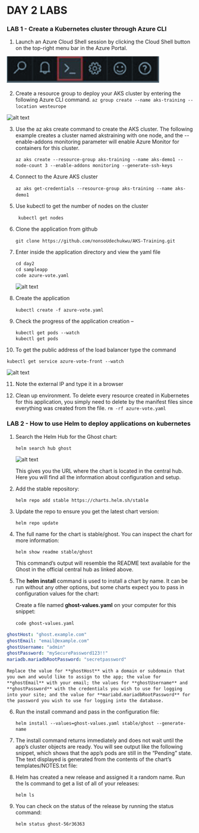 # DAY 2 LABS


### LAB 1 -  Create a Kubernetes cluster through Azure CLI

1. Launch an Azure Cloud Shell session by clicking the Cloud Shell button on the top-right menu bar in the Azure Portal.


  ![alt text](../img/az-shell.png "Azure Shell")


2. Create a resource group to deploy your AKS cluster by entering the following Azure CLI
command.
   ``` az group create --name aks-training --location westeurope ```

  ![alt text](../img/az-rg.png "Azure Shell")


3. Use the az aks create command to create the AKS cluster. The following example creates a cluster named akstraining with one node, and the --enable-addons monitoring parameter will enable Azure Monitor for containers for this cluster.
    ``` 
   az aks create --resource-group aks-training --name aks-demo1 --node-count 3 --enable-addons monitoring --generate-ssh-keys
    ```

4. Connect to the Azure AKS cluster

     ``` az aks get-credentials --resource-group aks-training --name aks-demo1 ```


5. Use kubectl to get the number of nodes on the cluster
  

   ``` kubectl get nodes```


6. Clone the application from github

    ``` git clone https://github.com/nonsoUdechukwu/AKS-Training.git ```

7. Enter inside the application directory and view the yaml file
   
   ```
   cd day2
   cd sampleapp
   code azure-vote.yaml
   ```

    ![alt text](../img/app-deploy-code.png "Azure kube App deploy")

8. Create the application
   
   ``` kubectl create -f azure-vote.yaml ```

9. Check the progress of the application creation –
   
   ```
   kubectl get pods --watch
   kubectl get pods
   ```

10. To get the public address of the load balancer type the command
   
   ```
   kubectl get service azure-vote-front --watch
   ```
   ![alt text](../img/app-deploy-code2.png "Azure kuibe App deploy")

11. Note the external IP and type it in a browser


12. Clean up environment. To delete every resource created in Kubernetes for this application, you simply need to delete by the manifest files since everything was created from the file.
   ``` rm -rf azure-vote.yaml ```



### LAB 2 -  How to use Helm to deploy applications on kubernetes

1. Search the Helm Hub for the Ghost chart:
   
   ```
   helm search hub ghost
   ```
   ![alt text](../img/helm1.png "helm")

   This gives you the URL where the chart is located in the central hub. Here you will find all the information about configuration and setup.

2. Add the stable repository:

   ```
   helm repo add stable https://charts.helm.sh/stable
   ```

3. Update the repo to ensure you get the latest chart version:
   

   ```
   helm repo update
   ```

4. The full name for the chart is stable/ghost. You can inspect the chart for more information:
    

    ```
    helm show readme stable/ghost
    ```

    This command’s output will resemble the README text available for the Ghost in the official central hub as linked above.

5. The **helm install** command is used to install a chart by name. It can be run without any  other options, but some charts expect you to pass in configuration values for the chart:
   
   Create a file named **ghost-values.yaml** on your computer for this snippet:

   ```code ghost-values.yaml ```

```YAML
ghostHost: "ghost.example.com"
ghostEmail: "email@example.com"
ghostUsername: "admin"
ghostPassword: "mySecurePassword123!!"
mariadb.mariadbRootPassword: "secretpassword"
```
    Replace the value for **ghostHost** with a domain or subdomain that you own and would like to assign to the app; the value for **ghostEmail** with your email; the values for **ghostUsername** and **ghostPassword** with the credentials you wish to use for logging into your site; and the value for **mariabd.mariadbRootPassword** for the password you wish to use for logging into the database.

6. Run the install command and pass in the configuration file:
   
   ```
   helm install --values=ghost-values.yaml stable/ghost --generate-name
   ```

7. The install command returns immediately and does not wait until the app’s cluster objects are ready. You will see output like the following snippet, which shows that the app’s pods are still in the “Pending” state. The text displayed is generated from the contents of the chart’s templates/NOTES.txt file:

8. Helm has created a new release and assigned it a random name. Run the ls command to get a list of all of your releases:
   
   ```
   helm ls
   ```

10. You can check on the status of the release by running the status command:
    
    ```
    helm status ghost-56r36363
    ```


